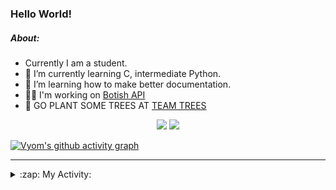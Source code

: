 ### Hello World!

##### About:
- Currently I am a student.
- 🌱 I’m currently learning C, intermediate Python.
- 🌱 I’m learning how to make better documentation.
- 👨‍💻 I'm working on [Botish API](https://github.com/Vyvy-vi/api)
- 🌱 GO PLANT SOME TREES AT [TEAM TREES](https://teamtrees.org/)

<p align="center">
  <a href="https://twitter.com/Vyvy_viM"><img target="_blank" src="https://img.shields.io/badge/twitter%20@Vyvy_viM-0D95E8?style=for-the-badge&logo=twitter&logoColor=white"/></a> 
  <a href="https://vyvy-vi.github.io/portfolio"><img target="_blank" src="https://img.shields.io/badge/-I_love_open_source-green?style=for-the-badge&logo=github&logoColor=black"/></a> 
</p>

[![Vyom's github activity graph](https://activity-graph.herokuapp.com/graph?username=Vyvy-vi)](https://github.com/ashutosh00710/github-readme-activity-graph)

---
<details>
  <summary>:zap: My Activity:</summary>
  
<!--START_SECTION:waka-->
![Code Time](http://img.shields.io/badge/Code%20Time-717%20hrs%2030%20mins-blue)

**I'm a Night 🦉** 

```text
🌞 Morning    56 commits     ██░░░░░░░░░░░░░░░░░░░░░░░   7.78% 
🌆 Daytime    177 commits    ██████░░░░░░░░░░░░░░░░░░░   24.58% 
🌃 Evening    245 commits    ████████░░░░░░░░░░░░░░░░░   34.03% 
🌙 Night      242 commits    ████████░░░░░░░░░░░░░░░░░   33.61%

```
📅 **I'm Most Productive on Sunday** 

```text
Monday       72 commits     ██░░░░░░░░░░░░░░░░░░░░░░░   10.0% 
Tuesday      116 commits    ████░░░░░░░░░░░░░░░░░░░░░   16.11% 
Wednesday    118 commits    ████░░░░░░░░░░░░░░░░░░░░░   16.39% 
Thursday     101 commits    ███░░░░░░░░░░░░░░░░░░░░░░   14.03% 
Friday       79 commits     ██░░░░░░░░░░░░░░░░░░░░░░░   10.97% 
Saturday     83 commits     ███░░░░░░░░░░░░░░░░░░░░░░   11.53% 
Sunday       151 commits    █████░░░░░░░░░░░░░░░░░░░░   20.97%

```


📊 **This Week I Spent My Time On** 

```text
🔥 Editors: 
VS Code                  11 hrs 43 mins      ████████████████████████░   99.03% 
Vim                      6 mins              ░░░░░░░░░░░░░░░░░░░░░░░░░   0.97%

🐱‍💻 Projects: 
praise_backend_js        5 hrs 17 mins       ███████████░░░░░░░░░░░░░░   44.73% 
Unknown Project          4 hrs 28 mins       █████████░░░░░░░░░░░░░░░░   37.75% 
discord-bot              1 hr 21 mins        ██░░░░░░░░░░░░░░░░░░░░░░░   11.43% 
discord-bot-army         43 mins             █░░░░░░░░░░░░░░░░░░░░░░░░   6.08% 
onboarding-bot           0 secs              ░░░░░░░░░░░░░░░░░░░░░░░░░   0.01%

```


 Last Updated on 08/04/2022 12:05:30 UTC
<!--END_SECTION:waka-->
</details>
